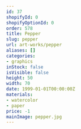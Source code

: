 ```yaml
---
id: 37
shopifyId: 0
shopifyOptionId: 0
order: 578
title: Pepper
slug: pepper
url: art-works/pepper
aliases: []
categories:
- graphics
inStock: false
isVisible: false
height: 50
width: 70
date: 1999-01-01T00:00:00Z
materials:
- watercolor
- paper
price: -1
mainImage: pepper.jpg
---
```

